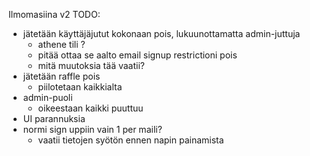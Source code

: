 Ilmomasiina v2 TODO:
 - jätetään käyttäjäjutut kokonaan pois, lukuunottamatta admin-juttuja
	- athene tili ?
	- pitää ottaa se aalto email signup restrictioni pois
	- mitä muutoksia tää vaatii?
 - jätetään raffle pois
	- piilotetaan kaikkialta
 - admin-puoli
	- oikeestaan kaikki puuttuu
 - UI parannuksia
 - normi sign uppiin vain 1 per maili?
	- vaatii tietojen syötön ennen napin painamista